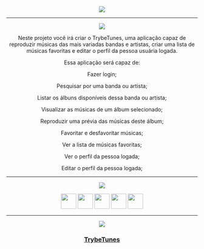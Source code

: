 <div align="center">

<img src="https://img.shields.io/static/v1?label=Projeto&message=TrybeTunes&color=orange&style=for-the-badge&logo=github"/>

---   

<img src="https://img.shields.io/static/v1?label=Objetivo&message=Contexto&color=blue&style=for-the-badge&logo=github"/>
<p></p>

Neste projeto você irá criar o TrybeTunes, uma aplicação capaz de reproduzir músicas das mais variadas bandas e artistas, criar uma lista de músicas favoritas e editar o perfil da pessoa usuária logada. 

Essa aplicação será capaz de:

Fazer login;

Pesquisar por uma banda ou artista;

Listar os álbuns disponíveis dessa banda ou artista;

Visualizar as músicas de um álbum selecionado;

Reproduzir uma prévia das músicas deste álbum;

Favoritar e desfavoritar músicas;

Ver a lista de músicas favoritas;

Ver o perfil da pessoa logada;

Editar o perfil da pessoa logada;

---   

<div align="center">
<img src="https://img.shields.io/static/v1?label=Habilidades Aprendidas&message=Ferramentas e Tecnologias&color=red&style=for-the-badge&logo=github"/>
<p></p>
<img src="https://cdn.jsdelivr.net/gh/devicons/devicon/icons/html5/html5-original.svg" width="40" height="40"/> <img 
src="https://cdn.jsdelivr.net/gh/devicons/devicon/icons/css3/css3-original.svg" width="40" height="40"/> <img 
src="https://cdn.jsdelivr.net/gh/devicons/devicon/icons/javascript/javascript-original.svg" width="40" height="40"/> <img 
src="https://cdn.jsdelivr.net/gh/devicons/devicon/icons/jest/jest-plain.svg" width="40" height="40"/> <img 
src="https://cdn.jsdelivr.net/gh/devicons/devicon/icons/react/react-original-wordmark.svg" width="40" height="40"/>
</div>

---   

<img src="https://img.shields.io/static/v1?label=Link&message=TrybeTunes&color=green&style=for-the-badge&logo=github"/>

### <b> <a href="https://project-trybewallet-seven.vercel.app/">TrybeTunes</a> </b> <br>

</div>

<div align="center">
